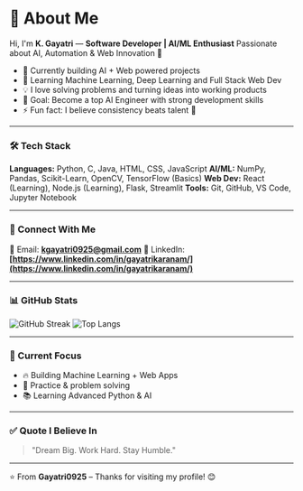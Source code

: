 # 💫 About Me

Hi, I'm **K. Gayatri** — **Software Developer | AI/ML Enthusiast**
Passionate about AI, Automation & Web Innovation 🤖

* 🔭 Currently building AI + Web powered projects
* 🌱 Learning Machine Learning, Deep Learning and Full Stack Web Dev
* 💡 I love solving problems and turning ideas into working products
* 🎯 Goal: Become a top AI Engineer with strong development skills
* ⚡ Fun fact: I believe consistency beats talent 🚀

---

### 🛠 Tech Stack

**Languages:** Python, C, Java, HTML, CSS, JavaScript
**AI/ML:** NumPy, Pandas, Scikit-Learn, OpenCV, TensorFlow (Basics)
**Web Dev:** React (Learning), Node.js (Learning), Flask, Streamlit
**Tools:** Git, GitHub, VS Code, Jupyter Notebook

---

### 🔗 Connect With Me

📩 Email: **[kgayatri0925@gmail.com](mailto:kgayatri0925@gmail.com)**
🔗 LinkedIn: **[https://www.linkedin.com/in/gayatrikaranam/](https://www.linkedin.com/in/gayatrikaranam/)**

---

### 📊 GitHub Stats

![GitHub Streak](https://github-readme-streak-stats.herokuapp.com/?user=Gayatri0925)
![Top Langs](https://github-readme-stats.vercel.app/api/top-langs/?username=Gayatri0925\&layout=compact)

---

### 🚀 Current Focus

* 🔥 Building Machine Learning + Web Apps
* 🎯 Practice & problem solving
* 📚 Learning Advanced Python & AI

---

### ✅ Quote I Believe In

> "Dream Big. Work Hard. Stay Humble."

---

⭐️ From **Gayatri0925** – Thanks for visiting my profile! 😊
